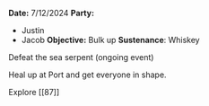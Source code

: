 **Date:** 7/12/2024
**Party:**
- Justin
- Jacob
**Objective:** Bulk up
**Sustenance**: Whiskey

Defeat the sea serpent (ongoing event)


Heal up at Port and get everyone in shape. 

Explore [[87]]